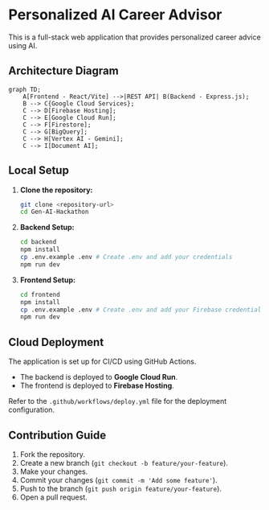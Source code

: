 # Personalized AI Career Advisor

This is a full-stack web application that provides personalized career advice using AI.

## Architecture Diagram

```mermaid
graph TD;
    A[Frontend - React/Vite] -->|REST API| B(Backend - Express.js);
    B --> C{Google Cloud Services};
    C --> D[Firebase Hosting];
    C --> E[Google Cloud Run];
    C --> F[Firestore];
    C --> G[BigQuery];
    C --> H[Vertex AI - Gemini];
    C --> I[Document AI];
```

## Local Setup

1.  **Clone the repository:**
    ```bash
    git clone <repository-url>
    cd Gen-AI-Hackathon
    ```

2.  **Backend Setup:**
    ```bash
    cd backend
    npm install
    cp .env.example .env # Create .env and add your credentials
    npm run dev
    ```

3.  **Frontend Setup:**
    ```bash
    cd frontend
    npm install
    cp .env.example .env # Create .env and add your Firebase credentials
    npm run dev
    ```

## Cloud Deployment

The application is set up for CI/CD using GitHub Actions.

-   The backend is deployed to **Google Cloud Run**.
-   The frontend is deployed to **Firebase Hosting**.

Refer to the `.github/workflows/deploy.yml` file for the deployment configuration.

## Contribution Guide

1.  Fork the repository.
2.  Create a new branch (`git checkout -b feature/your-feature`).
3.  Make your changes.
4.  Commit your changes (`git commit -m 'Add some feature'`).
5.  Push to the branch (`git push origin feature/your-feature`).
6.  Open a pull request.

